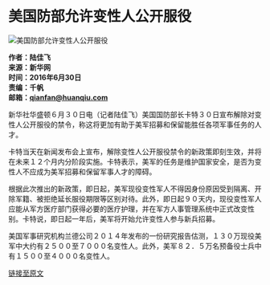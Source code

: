 # 美国防部允许变性人公开服役

![美国防部允许变性人公开服役](https://rs2.huanqiucdn.cn/huanqiu/image/www/common/200.jpg)

**作者：陆佳飞**  
**来源：新华网**  
**时间：2016年6月30日**  
**责编：千帆**  
**邮箱：qianfan@huanqiu.com**

新华社华盛顿６月３０日电（记者陆佳飞）美国国防部长卡特３０日宣布解除对变性人公开服役的禁令，称这将更加有助于美军招募和保留能胜任各项军事任务的人才。

卡特当天在新闻发布会上宣布，解除变性人公开服役禁令的新政策即刻生效，并将在未来１２个月内分阶段实施。卡特表示，美军的任务是维护国家安全，是否为变性人不应成为美军招募和保留军事人才的障碍。

根据此次推出的新政策，即日起，美军现役变性军人不得因身份原因受到隔离、开除军籍、被拒绝延长服役期限等区别对待。此外，即日起９０天内，现役变性军人应能从军方医疗部门获得必要的医疗护理，并在军方人事管理系统中正式改变性别。卡特说，即日起一年后，美军将开始允许变性人参与新兵招募。

美国军事研究机构兰德公司２０１４年发布的一份研究报告估测，１３０万现役美军中大约有２５００至７０００名变性人。此外，美军８２．５万名预备役士兵中有１５００至４０００名变性人。

[链接至原文](http://news.xinhuanet.com/world/2016-07/01/c_1119148490.htm)
<!-- tcd_original_link https://world.huanqiu.com/article/9CaKrnJWeiV -->
